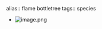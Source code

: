 alias:: flame bottletree
tags:: species

- ![image.png](https://peach-geographical-bat-397.mypinata.cloud/ipfs/QmesxSoHCg2Hm54TsbmRTxeUN1asNy2GJoV3geGdkFxV2M)